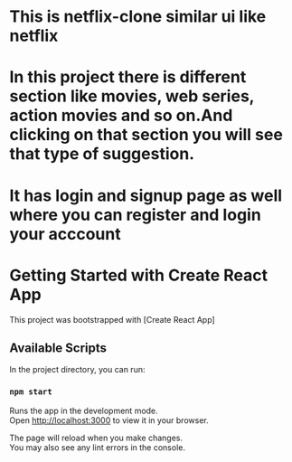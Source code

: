 # This is netflix-clone similar ui like netflix
# In this project there is different section like movies, web series, action movies and so on.And clicking on that section you will see that type of suggestion.
# It has login and signup page as well where you can register and login your acccount

# Getting Started with Create React App

This project was bootstrapped with [Create React App]

## Available Scripts

In the project directory, you can run:

### `npm start`

Runs the app in the development mode.\
Open [http://localhost:3000](http://localhost:3000) to view it in your browser.

The page will reload when you make changes.\
You may also see any lint errors in the console.

